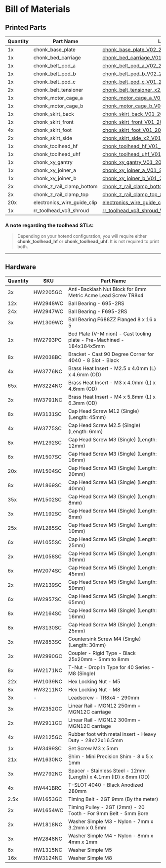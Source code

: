 # Bill of Materials

## Printed Parts
| Quantity | Part Name | Link |
| -------- | --------- | ---- | 
| 1x | chonk_base_plate | [chonk_base_plate_V02_20240426.stl](https://github.com/Rat-Rig/V-Chonk/blob/main/stl/Deprecated/chonk_base_plate_V02_20240426.stl) |
| 1x | chonk_bed_carriage | [chonk_bed_carriage_V01_20240329.stl](https://github.com/Rat-Rig/V-Chonk/blob/main/stl/chonk_bed_carriage_V01_20240329.stl) |
| 1x | chonk_belt_pod_a | [chonk_belt_pod_a_V02_20240411.stl](https://github.com/Rat-Rig/V-Chonk/blob/main/stl/chonk_belt_pod_a_V02_20240411.stl) |
| 1x | chonk_belt_pod_b | [chonk_belt_pod_b_V02_20240411.stl](https://github.com/Rat-Rig/V-Chonk/blob/main/stl/chonk_belt_pod_b_V02_20240411.stl) |
| 1x | chonk_belt_pod_c | [chonk_belt_pod_c_V01_20240411.stl](https://github.com/Rat-Rig/V-Chonk/blob/main/stl/chonk_belt_pod_c_V01_20240411.stl) |
| 2x | chonk_belt_tensioner | [chonk_belt_tensioner_x2_V01_20240329.stl](https://github.com/Rat-Rig/V-Chonk/blob/main/stl/chonk_belt_tensioner_x2_V01_20240329.stl) |
| 1x | chonk_motor_cage_a | [chonk_motor_cage_a_V01_20240329.stl](https://github.com/Rat-Rig/V-Chonk/blob/main/stl/chonk_motor_cage_a_V01_20240329.stl) |
| 1x | chonk_motor_cage_b | [chonk_motor_cage_b_V01_20240329.stl](https://github.com/Rat-Rig/V-Chonk/blob/main/stl/chonk_motor_cage_b_V01_20240329.stl) |
| 1x | chonk_skirt_back | [chonk_skirt_back_V01_20240329.stl](https://github.com/Rat-Rig/V-Chonk/blob/main/stl/chonk_skirt_back_V01_20240329.stl) |
| 1x | chonk_skirt_front | [chonk_skirt_front_V01_20240329.stl](https://github.com/Rat-Rig/V-Chonk/blob/main/stl/chonk_skirt_front_V01_20240329.stl) |
| 4x | chonk_skirt_foot | [chonk_skirt_foot_V01_20240329.stl](https://github.com/Rat-Rig/V-Chonk/blob/main/stl/Deprecated/chonk_skirt_foot_V01_20240329.stl) |
| 2x | chonk_skirt_side | [chonk_skirt_side_x2_V01_20240329.stl](https://github.com/Rat-Rig/V-Chonk/blob/main/stl/chonk_skirt_side_x2_V01_20240329.stl) |
| 1x | chonk_toolhead_hf | [chonk_toolhead_hf_V01_20240411.stl](https://github.com/Rat-Rig/V-Chonk/blob/main/stl/chonk_toolhead_hf_V01_20240411.stl) |
| 1x | chonk_toolhead_uhf | [chonk_toolhead_uhf_V01_20240411.stl](https://github.com/Rat-Rig/V-Chonk/blob/main/stl/chonk_toolhead_uhf_V01_20240411.stl) |
| 1x | chonk_xy_gantry | [chonk_xy_gantry_V01_20240329.stl](https://github.com/Rat-Rig/V-Chonk/blob/main/stl/chonk_xy_gantry_V01_20240329.stl) |
| 1x | chonk_xy_joiner_a | [chonk_xy_joiner_a_V01_20240329.stl](https://github.com/Rat-Rig/V-Chonk/blob/main/stl/chonk_xy_joiner_a_V01_20240329.stl) |
| 1x | chonk_xy_joiner_b | [chonk_xy_joiner_b_V01_20240329.stl](https://github.com/Rat-Rig/V-Chonk/blob/main/stl/chonk_xy_joiner_b_V01_20240329.stl) |
| 2x | chonk_z_rail_clamp_bottom | [chonk_z_rail_clamp_bottom_V01_20240329.stl](https://github.com/Rat-Rig/V-Chonk/blob/main/stl/chonk_z_rail_clamp_bottom_V01_20240329.stl) |
| 2x | chonk_z_rail_clamp_top | [chonk_z_rail_clamp_top_x2_V01_20240329.stl](https://github.com/Rat-Rig/V-Chonk/blob/main/stl/chonk_z_rail_clamp_top_x2_V01_20240329.stl) |
| 20x | electronics_wire_guide_clip | [electronics_wire_guide_clip_x20_V01_20240329.stl](https://github.com/Rat-Rig/V-Chonk/blob/main/stl/electronics_wire_guide_clip_x20_V01_20240329.stl) |
| 1x | rr_toolhead_vc3_shroud | [rr_toolhead_vc3_shroud_V01_20240329.stl](https://github.com/Rat-Rig/V-Chonk/blob/main/stl/rr_toolhead_vc3_shroud_V01_20240329.stl) |

### A note regarding the toolhead STLs:
> 
> Depending on your hotend configuration, you will require either **chonk_toolhead_hf** or **chonk_toolhead_uhf**. It is not required to print both.

---
## Hardware
| Quantity | SKU | Part Name |
| -------- | --- | --------- |
| 3x | HW2205GC | Anti-Backlash Nut Block for 8mm Metric Acme Lead Screw TR8x4 |
| 12x | HW2948WC | Ball Bearing - 695-2RS |
| 24x | HW2947WC | Ball Bearing - F695-2RS |
| 3x | HW1309WC | Ball Bearing F688ZZ Flanged 8 x 16 x 5 |
| 1x | HW2793PC | Bed Plate (V-Minion) - Cast tooling plate - Pre-Machined - 184x184x5mm |
| 8x | HW2038BC | Bracket - Cast 90 Degree Corner for 4040 - 8 Slot - Black |
| 4x | HW3776NC | Brass Heat Insert - M2.5 x 4.0mm (L) x 4.6mm (OD) |
| 65x | HW3224NC | Brass Heat Insert - M3 x 4.0mm (L) x 4.6mm (OD) |
| 3x | HW3791NC | Brass Heat Insert - M4 x 5.8mm (L) x 6.3mm (OD) |
| 8x | HW3131SC | Cap Head Screw M12 (Single) (Length: 45mm) |
| 4x | HW3775SC | Cap Head Screw M2.5 (Single) (Length: 6mm) |
| 8x | HW1292SC | Cap Head Screw M3 (Single) (Length: 12mm) |
| 6x | HW1507SC | Cap Head Screw M3 (Single) (Length: 16mm) |
| 20x | HW1504SC | Cap Head Screw M3 (Single) (Length: 20mm) |
| 8x | HW1869SC | Cap Head Screw M3 (Single) (Length: 40mm) |
| 35x | HW1502SC | Cap Head Screw M3 (Single) (Length: 8mm) |
| 3x | HW1192SC | Cap Head Screw M4 (Single) (Length: 8mm) |
| 25x | HW1285SC | Cap Head Screw M5 (Single) (Length: 10mm) |
| 6x | HW1055SC | Cap Head Screw M5 (Single) (Length: 25mm) |
| 2x | HW1058SC | Cap Head Screw M5 (Single) (Length: 30mm) |
| 6x | HW2074SC | Cap Head Screw M5 (Single) (Length: 45mm) |
| 2x | HW2139SC | Cap Head Screw M5 (Single) (Length: 50mm) |
| 6x | HW2957SC | Cap Head Screw M5 (Single) (Length: 65mm) |
| 8x | HW2164SC	| Cap Head Screw M8 (Single) (Length: 16mm) |
| 8x | HW3130SC | Cap Head Screw M8 (Single) (Length: 25mm) |
| 3x | HW2853SC | Countersink Screw M4 (Single) (Length: 30mm) |
| 3x | HW2990GC | Coupler - Rigid Type - Black 25x20mm - 5mm to 8mm |
| 8x | HW2171NC	| T-Nut - Drop In Type for 40 Series - M8 (Single) |
| 22x | HW1039NC | Hex Locking Nut - M5 |
| 8x | HW3211NC | Hex Locking Nut - M8 |
| 3x | - | Leadscrew - TR8x4 - 290mm |
| 3x | HW2352GC | Linear Rail - MGN12 250mm + MGN12C carriage |
| 2x | HW2911GC | Linear Rail - MGN12 300mm + MGN12C carriage |
| 4x | HW2125GC | Rubber foot with metal insert - Heavy Duty - 28x22x16.5mm |
| 1x | HW3499SC | Set Screw M3 x 5mm |
| 21x | HW1630NC | Shim - Mini Precision Shim - 8 x 5 x 1mm |
| 3x | HW2792NC | Spacer - Stainless Steel - 12mm (Length) x 4.1mm (ID) x 8mm (OD) |
| 4x | HW441BRC | T-SLOT 4040 - Black Anodized 280mm |
| 2.5x | HW1653GC | Timing Belt  - 2GT 9mm (By the meter) |
| 2x | HW1654WC | Timing Pulley - 2GT (2mm) - 20 Tooth - For 9mm Belt - 5mm Bore |
| 2x | HW1818NC | Washer Simple M3 - Nylon - 7mm x 3.2mm x 0.5mm |
| 3x | HW2848NC | Washer Simple M4 - Nylon - 8mm x 4mm x 1mm |
| 6x | HW1315NC | Washer Simple M5 |
| 16x | HW3124NC | Washer Simple M8 |
